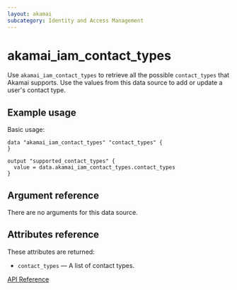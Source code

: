 ```yaml
---
layout: akamai
subcategory: Identity and Access Management
---
```


# akamai_iam_contact_types

Use `akamai_iam_contact_types` to retrieve all the possible `contact_types` that Akamai supports. Use the values from this data source to add or update a user's contact type.

## Example usage

Basic usage:

```hcl
data "akamai_iam_contact_types" "contact_types" {
}

output "supported_contact_types" {
  value = data.akamai_iam_contact_types.contact_types
}
```

## Argument reference

There are no arguments for this data source.

## Attributes reference

These attributes are returned:

* `contact_types` — A list of contact types.

[API Reference](https://techdocs.akamai.com/iam-api/reference/get-user-contact-types)
